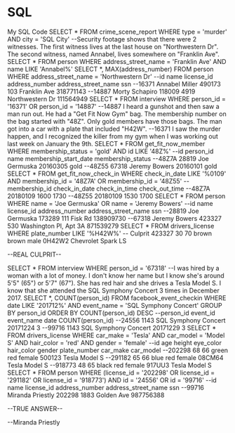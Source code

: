 # SQL
 My SQL Code
SELECT * FROM crime_scene_report
WHERE type = 'murder' AND city = 'SQL City'
--Security footage shows that there were 2 witnesses. The first witness lives at the last house on "Northwestern Dr". The second witness, named Annabel, lives somewhere on "Franklin Ave".
SELECT * FROM person
WHERE address_street_name = 'Franklin Ave' AND name LIKE 'Annabel%'
SELECT *, MAX(address_number) FROM person
WHERE address_street_name = 'Northwestern Dr'
--id	name	license_id	address_number	address_street_name	ssn
--16371	Annabel Miller	490173	103	Franklin Ave	318771143
--14887	Morty Schapiro	118009	4919	Northwestern Dr	111564949
SELECT * FROM interview
WHERE person_id = '16371' OR person_id = '14887'
--14887	I heard a gunshot and then saw a man run out. He had a "Get Fit Now Gym" bag. The membership number on the bag started with "48Z". Only gold members have those bags. The man got into a car with a plate that included "H42W".
--16371	I saw the murder happen, and I recognized the killer from my gym when I was working out last week on January the 9th.
SELECT * FROM get_fit_now_member
WHERE membership_status = 'gold' AND id LIKE '48Z%'
--id	person_id	name	membership_start_date	membership_status
--48Z7A	28819	Joe Germuska	20160305	gold
--48Z55	67318	Jeremy Bowers	20160101	gold
SELECT * FROM get_fit_now_check_in
WHERE 
	check_in_date LIKE '%0109' 
AND
	membership_id = '48Z7A' OR membership_id = '48Z55'
--membership_id	check_in_date	check_in_time	check_out_time
--48Z7A	20180109	1600	1730
--48Z55	20180109	1530	1700
SELECT * FROM person
WHERE name = 'Joe Germuska' OR name = 'Jeremy Bowers'
--id	name	license_id	address_number	address_street_name	ssn
--28819	Joe Germuska	173289	111	Fisk Rd	138909730
--67318	Jeremy Bowers	423327	530	Washington Pl, Apt 3A	871539279
SELECT * FROM drivers_license
WHERE plate_number LIKE '%H42W%'
-- Culprit 423327	30	70	brown	brown	male	0H42W2	Chevrolet	Spark LS

--REAL CULPRIT--

SELECT * FROM interview
WHERE person_id = '67318'
--I was hired by a woman with a lot of money. I don't know her name but I know she's around 5'5" (65") or 5'7" (67"). She has red hair and she drives a Tesla Model S. I know that she attended the SQL Symphony Concert 3 times in December 2017.
SELECT *, COUNT(person_id) FROM facebook_event_checkin
WHERE date LIKE '201712%' AND event_name = 'SQL Symphony Concert'
GROUP BY person_id
ORDER BY COUNT(person_id) DESC
--person_id	event_id	event_name	date	COUNT(person_id)
--24556	1143	SQL Symphony Concert	20171224	3
--99716	1143	SQL Symphony Concert	20171229	3
SELECT * FROM drivers_license
WHERE car_make = 'Tesla' AND car_model = 'Model S'
AND hair_color = 'red' AND gender = 'female'
--id	age	height	eye_color	hair_color	gender	plate_number	car_make	car_model
--202298	68	66	green	red	female	500123	Tesla	Model S
--291182	65	66	blue	red	female	08CM64	Tesla	Model S
--918773	48	65	black	red	female	917UU3	Tesla	Model S
SELECT * FROM person
WHERE (license_id = '202298' OR license_id = '291182' OR license_id = '918773')
AND id = '24556' OR id = '99716'
--id	name	license_id	address_number	address_street_name	ssn
--99716	Miranda Priestly	202298	1883	Golden Ave	987756388

--TRUE ANSWER--

--Miranda Priestly
